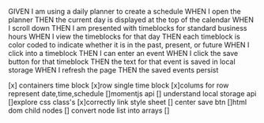 GIVEN I am using a daily planner to create a schedule
WHEN I open the planner
THEN the current day is displayed at the top of the calendar
WHEN I scroll down
THEN I am presented with timeblocks for standard business hours
WHEN I view the timeblocks for that day
THEN each timeblock is color coded to indicate whether it is in the past, present, or future
WHEN I click into a timeblock
THEN I can enter an event
WHEN I click the save button for that timeblock
THEN the text for that event is saved in local storage
WHEN I refresh the page
THEN the saved events persist


[x] containers time block
[x]row single time block
[x]colums for row represent date,time,schedule
[]momentjs api 
[] understand local storage api
[]explore css class's
[x]correctly link style sheet
[] center save btn
[]html dom child nodes
[] convert node list into arrays 
[]